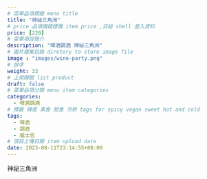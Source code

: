```yaml
---
# 菜單品項標題 menu title 
title: "神祕三角洲"
# price 品項價錢標價 item price ,交給 shell 差入資料
price: [220] 
# 菜單項目簡介 
description: "啤酒調酒 神祕三角洲"
# 圖片檔案目錄 diretory to store image file
image : "images/wine-party.png"
# 排序
weight: 33 
# 上架開關 list product 
draft: false
# 菜單品項分類 menu item categories 
categories:
  - 啤酒調酒 
# 標籤 辣度 素食 甜食 冷熱 tags for spicy vegan sweet hot and cold 
tags:
  - 啤酒
  - 調酒 
  - 威士忌
# 項目上傳日期 item upload date 
date: 2023-08-11T23:14:55+08:00
---
```


 神祕三角洲
